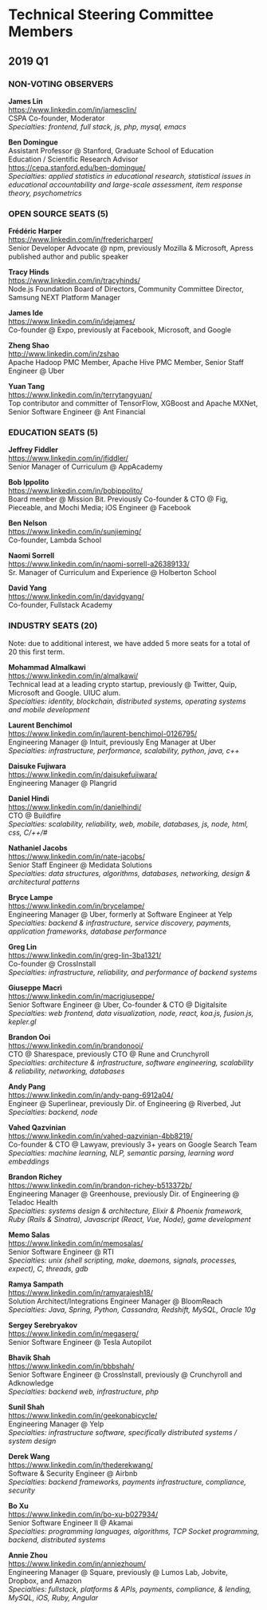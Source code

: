 # Technical Steering Committee Members

## 2019 Q1

### NON-VOTING OBSERVERS

**James Lin**  
https://www.linkedin.com/in/jamesclin/  
CSPA Co-founder, Moderator  
*Specialties: frontend, full stack, js, php, mysql, emacs*   

**Ben Domingue**  
Assistant Professor @ Stanford, Graduate School of Education  
Education / Scientific Research Advisor  
https://cepa.stanford.edu/ben-domingue/  
*Specialties: applied statistics in educational research, statistical issues in educational accountability and large-scale assessment, item response theory, psychometrics*  

### OPEN SOURCE SEATS (5)

**Frédéric Harper**  
https://www.linkedin.com/in/fredericharper/  
Senior Developer Advocate @ npm, previously Mozilla & Microsoft, Apress published author and public speaker

**Tracy Hinds**  
https://www.linkedin.com/in/tracyhinds/  
Node.js Foundation Board of Directors, Community Committee Director, Samsung NEXT Platform Manager  

**James Ide**  
https://www.linkedin.com/in/idejames/  
Co-founder @ Expo, previously at Facebook, Microsoft, and Google  

**Zheng Shao**  
http://www.linkedin.com/in/zshao  
Apache Hadoop PMC Member, Apache Hive PMC Member, Senior Staff Engineer @ Uber  

**Yuan Tang**  
https://www.linkedin.com/in/terrytangyuan/  
Top contributor and committer of TensorFlow, XGBoost and Apache MXNet, Senior Software Engineer @ Ant Financial  

### EDUCATION SEATS (5)

**Jeffrey Fiddler**  
https://www.linkedin.com/in/jfiddler/  
Senior Manager of Curriculum @ AppAcademy  

**Bob Ippolito**  
https://www.linkedin.com/in/bobippolito/  
Board member @ Mission Bit. Previously Co-founder & CTO @ Fig, Pieceable, and Mochi Media; iOS Engineer @ Facebook  

**Ben Nelson**  
https://www.linkedin.com/in/sunjieming/  
Co-founder, Lambda School  

**Naomi Sorrell**  
https://www.linkedin.com/in/naomi-sorrell-a26389133/  
Sr. Manager of Curriculum and Experience @ Holberton School  

**David Yang**  
https://www.linkedin.com/in/davidgyang/  
Co-founder, Fullstack Academy  

### INDUSTRY SEATS (20)

Note: due to additional interest, we have added 5 more seats for a total of 20 this first term.

**Mohammad Almalkawi**  
https://www.linkedin.com/in/almalkawi/  
Technical lead at a leading crypto startup, previously @ Twitter, Quip, Microsoft and Google. UIUC alum.  
*Specialties: identity, blockchain, distributed systems, operating systems and mobile development*  

**Laurent Benchimol**  
https://www.linkedin.com/in/laurent-benchimol-0126795/  
Engineering Manager @ Intuit, previously Eng Manager at Uber  
*Specialties: infrastructure, performance, scalability, python, java, c++*  

**Daisuke Fujiwara**  
https://www.linkedin.com/in/daisukefujiwara/  
Engineering Manager @ Plangrid  

**Daniel Hindi**  
https://www.linkedin.com/in/danielhindi/  
CTO @ Buildfire  
*Specialties: scalability, reliability, web, mobile, databases, js, node, html, css, C/++/#*  

**Nathaniel Jacobs**  
https://www.linkedin.com/in/nate-jacobs/  
Senior Staff Engineer @ Medidata Solutions  
*Specialties: data structures, algorithms, databases, networking, design & architectural patterns*  

**Bryce Lampe**  
https://www.linkedin.com/in/brycelampe/  
Engineering Manager @ Uber, formerly at Software Engineer at Yelp  
*Specialties: backend & infrastructure, service discovery, payments, application frameworks, database performance*  

**Greg Lin**  
https://www.linkedin.com/in/greg-lin-3ba1321/  
Co-founder @ CrossInstall  
*Specialties: infrastructure, reliability, and performance of backend systems*  

**Giuseppe Macrì**  
https://www.linkedin.com/in/macrigiuseppe/  
Senior Software Engineer @ Uber, Co-founder & CTO @ Digitalsite  
*Specialties: web frontend, data visualization, node, react, koa.js, fusion.js, kepler.gl*  

**Brandon Ooi**  
https://www.linkedin.com/in/brandonooi/  
CTO @ Sharespace, previously CTO @ Rune and Crunchyroll  
*Specialties: architecture & infrastructure, software engineering, scalability & reliability, networking, databases*  

**Andy Pang**  
https://www.linkedin.com/in/andy-pang-6912a04/  
Engineer @ Superlinear, previously Dir. of Engineering @ Riverbed, Jut  
*Specialties: backend, node*  

**Vahed Qazvinian**  
https://www.linkedin.com/in/vahed-qazvinian-4bb8219/  
Co-founder & CTO @ Lawyaw, previously 3+ years on Google Search Team  
*Specialties: machine learning, NLP, semantic parsing, learning word embeddings*  

**Brandon Richey**  
https://www.linkedin.com/in/brandon-richey-b513372b/  
Engineering Manager @ Greenhouse, previously Dir. of Engineering @ Teladoc Health  
*Specialties: systems design & architecture, Elixir & Phoenix framework, Ruby (Rails & Sinatra), Javascript (React, Vue, Node), game development*  

**Memo Salas**  
https://www.linkedin.com/in/memosalas/  
Senior Software Engineer @ RTI  
*Specialties: unix (shell scripting, make, daemons, signals, processes, expect), C, threads, gdb*  

**Ramya Sampath**  
https://www.linkedin.com/in/ramyarajesh18/  
Solution Architect/Integrations Engineer Manager @ BloomReach  
*Specialties: Java, Spring, Python, Cassandra, Redshift, MySQL, Oracle 10g*  

**Sergey Serebryakov**  
https://www.linkedin.com/in/megaserg/  
Senior Software Engineer @ Tesla Autopilot  

**Bhavik Shah**  
https://www.linkedin.com/in/bbbshah/  
Senior Software Engineer @ CrossInstall, previously @ Crunchyroll and Adknowledge  
*Specialties: backend web, infrastructure, php*  

**Sunil Shah**  
https://www.linkedin.com/in/geekonabicycle/  
Engineering Manager @ Yelp  
*Specialties: infrastructure software, specifically distributed systems / system design*  

**Derek Wang**  
https://www.linkedin.com/in/thederekwang/  
Software & Security Engineer @ Airbnb  
*Specialties: backend frameworks, payments infrastructure, compliance, security*  

**Bo Xu**  
https://www.linkedin.com/in/bo-xu-b027934/  
Senior Software Engineer II @ Akamai  
*Specialties: programming languages, algorithms, TCP Socket programming, backend, distributed systems*  

**Annie Zhou**  
https://www.linkedin.com/in/anniezhoum/  
Engineering Manager @ Square, previously @ Lumos Lab, Jobvite, Dropbox, and Amazon  
*Specialties: fullstack, platforms & APIs, payments, compliance, & lending, MySQL, iOS, Ruby, Angular*  
